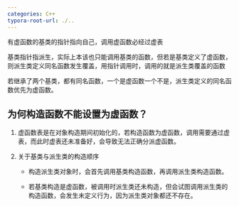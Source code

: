 ```yaml
---
categories: C++
typora-root-url: ./..
---
```


有虚函数的基类的指针指向自己，调用虚函数必经过虚表

基类指针指派生，实际上本该也只能调用基类的函数，但若是基类定义了虚函数，则派生类定义同名函数发生覆盖，用指针调用时，调用的就是派生类覆盖的函数

若继承了两个基类，都有同名函数，一个是虚函数一个不是，派生类定义的同名函数优先为虚函数。

## 为何构造函数不能设置为虚函数？

1. 虚函数表是在对象构造期间初始化的，若构造函数为虚函数，调用需要通过虚表，而此时虚表还未准备好，会导致无法正确分派虚函数。

2. 关于基类与派生类的构造顺序

   - 构造派生类对象时，会首先调用基类构造函数，再调用派生类构造函数。

   - 若基类构造是虚函数，被调用时派生类还未构造，但会试图调用派生类的构造函数，会发生未定义行为，因为派生类对象都还不存在。